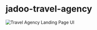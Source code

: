 # jadoo-travel-agency
![Travel Agency Landing Page UI](https://user-images.githubusercontent.com/48211959/126054013-ebc45f48-bd7f-4aa4-a923-09741032734a.png)
